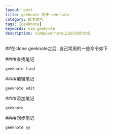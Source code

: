 ```yaml
---
layout: post
title: geeknote 同步 evernote 
category: 技术技巧 
tags: [geeknote]
keywords: vim,geeknote 
description: vim在Evernote上进行同步文档
---
```

##在clone geeknote之后, 自己常用的一些命令如下

####查找笔记

    geeknote find
    

####编辑笔记

    geeknote edit

####添加笔记

    geeknote 

####同步笔记

    geeknote sy

